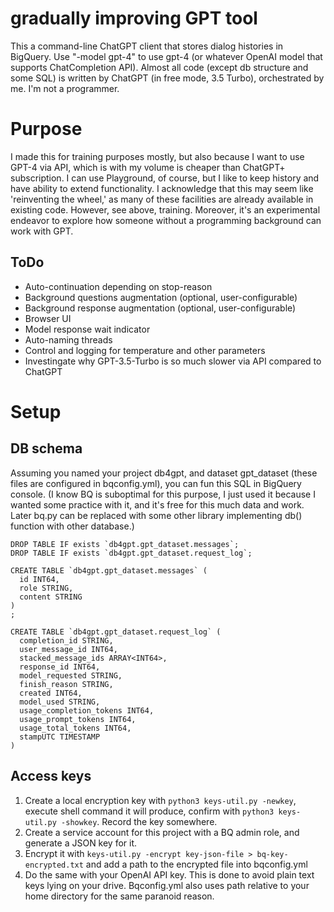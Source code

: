 # gradually improving GPT tool
This a command-line ChatGPT client that stores dialog histories in BigQuery.
Use "-model gpt-4" to use gpt-4 (or whatever OpenAI model that supports ChatCompletion API).
Almost all code (except db structure and some SQL) is written by ChatGPT (in free mode, 3.5 Turbo), orchestrated by me. I'm not a programmer.

# Purpose
I made this for training purposes mostly, but also because I want to use GPT-4 via API, which is with my volume is cheaper than ChatGPT+ subscription. I can use Playground, of course, but I like to keep history and have ability to extend functionality.
I acknowledge that this may seem like 'reinventing the wheel,' as many of these facilities are already available in existing code. However, see above, training. Moreover, it's an experimental endeavor to explore how someone without a programming background can work with GPT.

## ToDo
- Auto-continuation depending on stop-reason
- Background questions augmentation (optional, user-configurable)
- Background response augmentation (optional, user-configurable)
- Browser UI
- Model response wait indicator
- Auto-naming threads
- Control and logging for temperature and other parameters
- Investingate why GPT-3.5-Turbo is so much slower via API compared to ChatGPT

# Setup

## DB schema

Assuming you named your project db4gpt, and dataset gpt_dataset (these files are configured in bqconfig.yml), you can fun this SQL in BigQuery console. 
(I know BQ is suboptimal for this purpose, I just used it because I wanted some practice with it, and it's free for this much data and work.
Later bq.py can be replaced with some other library implementing db() function with other database.)

```
DROP TABLE IF exists `db4gpt.gpt_dataset.messages`;
DROP TABLE IF exists `db4gpt.gpt_dataset.request_log`;

CREATE TABLE `db4gpt.gpt_dataset.messages` (
  id INT64,
  role STRING, 
  content STRING
)
;

CREATE TABLE `db4gpt.gpt_dataset.request_log` (
  completion_id STRING,
  user_message_id INT64,
  stacked_message_ids ARRAY<INT64>,
  response_id INT64,
  model_requested STRING,
  finish_reason STRING,
  created INT64,
  model_used STRING,
  usage_completion_tokens INT64,
  usage_prompt_tokens INT64,
  usage_total_tokens INT64,
  stampUTC TIMESTAMP
)
```
## Access keys
1. Create a local encryption key with `python3 keys-util.py -newkey`, execute shell command it will produce, confirm with `python3 keys-util.py -showkey`. Record the key somewhere.
2. Create a service account for this project with a BQ admin role, and generate a JSON key for it.
3. Encrypt it with `keys-util.py -encrypt key-json-file > bq-key-encrypted.txt` and add a path to the encrypted file into bqconfig.yml
4. Do the same with your OpenAI API key.
This is done to avoid plain text keys lying on your drive. Bqconfig.yml also uses path relative to your home directory for the same paranoid reason.





